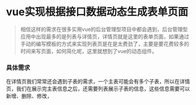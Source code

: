# vue实现根据接口数据动态生成表单页面

> 相信这样的需求在很多实用vue的后台管理型项目中都会遇到，后台管理型应用中出现最多的是列表与详情页，详情页就是这里的表单页面，如果通过手动的编写模板的方式来实现列表页是在是太费劲了，主要是要花费较多的时间来写页面，如何简化呢，这里就想到了vue的动态组件。

### 具体需求

在详情页我们常常还会遇到子表的需求，一个主表可能会有多个子表，所以在详情页，我们在展示完主表信息之后，还需要列表展示子表的信息，这些信息需要可以新增、删除、修改，




